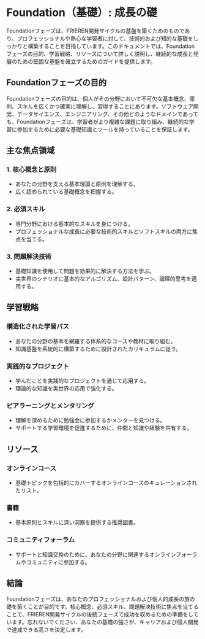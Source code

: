 # Foundation（基礎）: 成長の礎

Foundationフェーズは、FRIEREN開発サイクルの基盤を築くためのものであり、プロフェッショナルや熱心な学習者に対して、技術的および知的な基礎をしっかりと構築することを目指しています。このドキュメントでは、Foundationフェーズの目的、学習戦略、リソースについて詳しく説明し、継続的な成長と発展のための堅固な基盤を確立するためのガイドを提供します。

## Foundationフェーズの目的

Foundationフェーズの目的は、個人がその分野において不可欠な基本概念、原則、スキルを広くかつ確実に理解し、習得することにあります。ソフトウェア開発、データサイエンス、エンジニアリング、その他どのようなドメインであっても、Foundationフェーズは、学習者がより複雑な課題に取り組み、継続的な学習に参加するために必要な基礎知識とツールを持っていることを保証します。

## 主な焦点領域

### 1. 核心概念と原則

- あなたの分野を支える基本理論と原則を理解する。
- 広く認められている基礎概念を把握する。

### 2. 必須スキル

- 専門分野における基本的なスキルを身につける。
- プロフェッショナルな成長に必要な技術的スキルとソフトスキルの両方に焦点を当てる。

### 3. 問題解決技術

- 基礎知識を使用して問題を効果的に解決する方法を学ぶ。
- 実世界のシナリオに基本的なアルゴリズム、設計パターン、論理的思考を適用する。

## 学習戦略

### 構造化された学習パス

- あなたの分野の基本を網羅する体系的なコースや教材に取り組む。
- 知識基盤を系統的に構築するために設計されたカリキュラムに従う。

### 実践的なプロジェクト

- 学んだことを実践的なプロジェクトを通じて応用する。
- 理論的な知識を実世界の応用で強化する。

### ピアラーニングとメンタリング

- 理解を深めるために勉強会に参加するかメンターを見つける。
- サポートする学習環境を促進するために、仲間と知識や経験を共有する。

## リソース

### オンラインコース

- 基礎トピックを包括的にカバーするオンラインコースのキュレーションされたリスト。

### 書籍

- 基本原則とスキルに深い洞察を提供する推奨図書。

### コミュニティフォーラム

- サポートと知識交換のために、あなたの分野に関連するオンラインフォーラムやコミュニティに参加する。

## 結論

Foundationフェーズは、あなたのプロフェッショナルおよび個人的成長の旅の礎を築くことが目的です。核心概念、必須スキル、問題解決技術に焦点を当てることで、FRIEREN開発サイクルの後続フェーズで成功を収めるための準備をしています。忘れないでください、あなたの基礎の強さが、キャリアおよび個人開発で達成できる高さを決定します。
